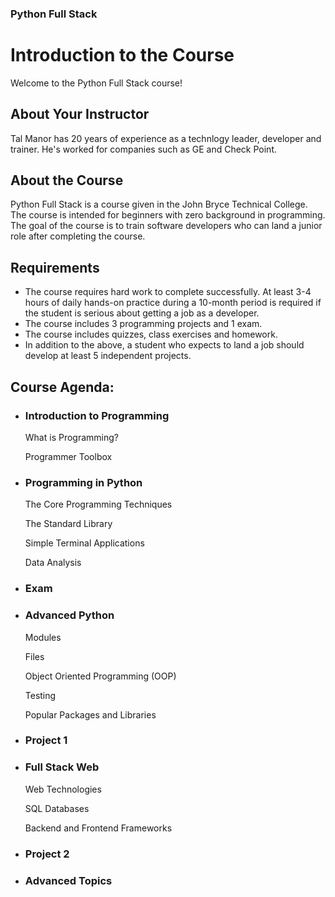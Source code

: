### Python Full Stack

# Introduction to the Course

Welcome to the Python Full Stack course!

## About Your Instructor

Tal Manor has 20 years of experience as a technlogy leader, developer and trainer. He's worked for companies such as GE and Check Point.  


## About the Course

Python Full Stack is a course given in the John Bryce Technical College. The course is intended for beginners with zero background in programming. The goal of the course is to train software developers who can land a junior role after completing the course. 

## Requirements

+ The course requires hard work to complete successfully. At least 3-4 hours of daily hands-on practice during a 10-month period is required if the student is serious about getting a job as a developer. 
+ The course includes 3 programming projects and 1 exam. 
+ The course includes quizzes, class exercises and homework. 
+ In addition to the above, a student who expects to land a job should develop at least 5 independent projects. 

## Course Agenda:


- ### Introduction to Programming

    What is Programming?

    Programmer Toolbox

        

- ### Programming in Python

    The Core Programming Techniques

    The Standard Library
    
    Simple Terminal Applications 
    
    Data Analysis 

- ### Exam

- ### Advanced Python

    Modules

    Files

    Object Oriented Programming (OOP)

    Testing

    Popular Packages and Libraries


- ### Project 1

- ### Full Stack Web 

    Web Technologies 

    SQL Databases

    Backend and Frontend Frameworks

- ### Project 2

- ### Advanced Topics

 


